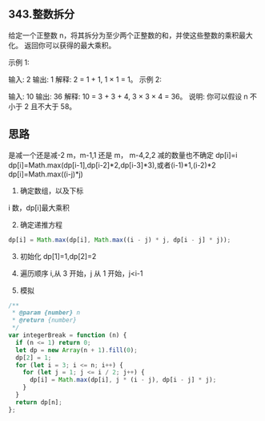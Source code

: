 ## 343.整数拆分

给定一个正整数 n，将其拆分为至少两个正整数的和，并使这些整数的乘积最大化。 返回你可以获得的最大乘积。

示例 1:

输入: 2
输出: 1
解释: 2 = 1 + 1, 1 × 1 = 1。
示例 2:

输入: 10
输出: 36
解释: 10 = 3 + 3 + 4, 3 × 3 × 4 = 36。
说明: 你可以假设 n 不小于 2 且不大于 58。

## 思路

是减一个还是减-2
m，m-1,1
还是
m， m-4,2,2
减的数量也不确定
dp[i]=i
dp[i]=Math.max(dp[i-1],dp[i-2]*2,dp[i-3]*3),或者(i-1)*1,(i-2)*2
dp[i]=Math.max((i-j)\*j)

1. 确定数组，以及下标

i 数，dp[i]最大乘积

2. 确定递推方程

```js
dp[i] = Math.max(dp[i], Math.max((i - j) * j, dp[i - j] * j));
```

3. 初始化
   dp[1]=1,dp[2]=2

4. 遍历顺序
   i,从 3 开始，j 从 1 开始，j<i-1

5. 模拟

```js
/**
 * @param {number} n
 * @return {number}
 */
var integerBreak = function (n) {
  if (n <= 1) return 0;
  let dp = new Array(n + 1).fill(0);
  dp[2] = 1;
  for (let i = 3; i <= n; i++) {
    for (let j = 1; j <= i / 2; j++) {
      dp[i] = Math.max(dp[i], j * (i - j), dp[i - j] * j);
    }
  }
  return dp[n];
};
```
